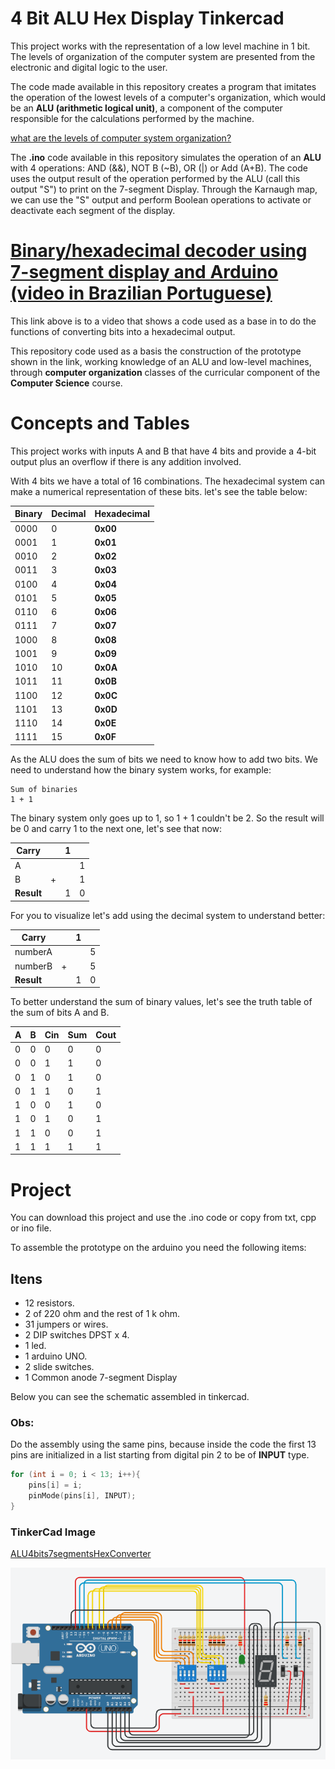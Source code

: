 # 4 Bit ALU Hex Display Tinkercad

This project works with the representation of a low level machine in 1 bit. The levels of organization of the computer system are presented from the electronic and digital logic to the user. 

The code made available in this repository creates a program that imitates the operation of the lowest levels of a computer's organization, which would be an **ALU (arithmetic logical unit)**, a component of the computer responsible for the calculations performed by the machine.

[what are the levels of computer system organization?](https://www.tutorialspoint.com/what-are-the-levels-of-computer-system-organization)


The **.ino** code available in this repository simulates the operation of an **ALU** with 4 operations: AND (&&), NOT B (~B), OR (|) or Add (A+B).
The code uses the output result of the operation performed by the ALU (call this output "S") to print on the 7-segment Display. Through the Karnaugh map, we can use the "S" output and perform Boolean operations to activate or deactivate each segment of the display. 

# [Binary/hexadecimal decoder using 7-segment display and Arduino (video in Brazilian Portuguese)](https://www.youtube.com/watch?v=uicrqOhSp2Q)

This link above is to a video that shows a code used as a base in to do the functions of converting bits into a hexadecimal output. 

This repository code used as a basis the construction of the prototype shown in the link, working knowledge of an ALU and low-level machines, through **computer organization** classes of the curricular component of the **Computer Science** course.

# Concepts and Tables

This project works with inputs A and B that have 4 bits and provide a 4-bit output plus an overflow if there is any addition involved.

With 4 bits we have a total of 16 combinations. The hexadecimal system can make a numerical representation of these bits.
let's see the table below:

| Binary      | Decimal | Hexadecimal |
| ----------- | ------- | ----------- |
|     0000    | 0       | **0x00**    |
|     0001    | 1       | **0x01**    |
|     0010    | 2       | **0x02**    |
|     0011    | 3       | **0x03**    |
|     0100    | 4       | **0x04**    |
|     0101    | 5       | **0x05**    |
|     0110    | 6       | **0x06**    |
|     0111    | 7       | **0x07**    |
|     1000    | 8       | **0x08**    |
|     1001    | 9       | **0x09**    |
|     1010    | 10      | **0x0A**    |
|     1011    | 11      | **0x0B**    |
|     1100    | 12      | **0x0C**    |
|     1101    | 13      | **0x0D**    |
|     1110    | 14      | **0x0E**    |
|     1111    | 15      | **0x0F**    |

As the ALU does the sum of bits we need to know how to add two bits. We need to understand how the binary system works, for example: 

```
Sum of binaries
1 + 1
``` 

The binary system only goes up to 1, so 1 + 1 couldn't be 2. So the result will be 0 and carry 1 to the next one, let's see that now:

|Carry     | |1| |
| -------- |-|-|-|
|A         | | |1|
|B         |+| |1|
|**Result**| |1|0|

For you to visualize let's add using the decimal system to understand better:

|Carry     | |1| |
| -------- |-|-|-|
|numberA   | | |5|
|numberB   |+| |5|
|**Result**| |1|0|

To better understand the sum of binary values, let's see the truth table of the sum of bits A and B.

| A | B | Cin | Sum | Cout |
| - | - | --- | --- | ---- |
| 0 | 0 | 0   | 0   | 0    |
| 0 | 0 | 1   | 1   | 0    |
| 0 | 1 | 0   | 1   | 0    |
| 0 | 1 | 1   | 0   | 1    |
| 1 | 0 | 0   | 1   | 0    |
| 1 | 0 | 1   | 0   | 1    |
| 1 | 1 | 0   | 0   | 1    |
| 1 | 1 | 1   | 1   | 1    |


# Project

You can download this project and use the .ino code or copy from txt, cpp or ino file. 

To assemble the prototype on the arduino you need the following items: 

## Itens
- 12 resistors.
- 2 of 220 ohm and the rest of 1 k ohm.
- 31 jumpers or wires. 
- 2 DIP switches DPST x 4. 
- 1 led. 
- 1 arduino UNO. 
- 2 slide switches.
- 1 Common anode 7-segment Display 

Below you can see the schematic assembled in tinkercad. 

### Obs: 
Do the assembly using the same pins, because inside the code the first 13 pins are initialized in a list starting from digital pin 2 to be of **INPUT** type.

``` C++
for (int i = 0; i < 13; i++){
    pins[i] = i;
    pinMode(pins[i], INPUT);
}
```

### TinkerCad Image
[ALU4bits7segmentsHexConverter](https://www.tinkercad.com/things/alrqUc2yDrl)


![ALU4bits7segmentsHexConverter](./img/TinkercadIMG.png)